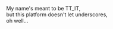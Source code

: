My name's meant to be TT_IT, <br>but this platform doesn't let underscores, <br>oh well...
<!---
TTxIT/TTxIT is a ✨ special ✨ repository because its `README.md` (this file) appears on your GitHub profile.
You can click the Preview link to take a look at your changes.
--->
